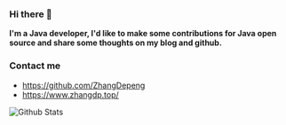 ### Hi there 👋

**I'm a Java developer, I'd like to make some contributions for Java open source and share some thoughts on my blog and github.**

### Contact me

- <https://github.com/ZhangDepeng>
- <https://www.zhangdp.top/>

![Github Stats](https://github-readme-stats.vercel.app/api?username=ZhangDepeng&show_icons=true&theme=dark)

<!--
- 🔭 I’m currently working on ...
- 🌱 I’m currently learning ...
- 👯 I’m looking to collaborate on ...
- 🤔 I’m looking for help with ...
- 💬 Ask me about ...
- 📫 How to reach me: ...
- 😄 Pronouns: ...
- ⚡ Fun fact: ...
-->

